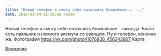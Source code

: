 ```yaml
---
title: "Новый телефон я смогу себе позволить ближайшие... ..."
date: 2018-03-04 01:59:00 +0300
---
```


Новый телефон я смогу себе позволить ближайшие... никогда. Благо есть паяльник и немного висмута со свинцом. Ну и телефон, конечно же.
Фотография
<a class="vk-attach" href="https://vk.com/photo41076938_456242867">https://vk.com/photo41076938_456242867</a>
Карта

<a class="vk-attach" href="https://vk.com/photo41076938_456242867">Вложение</a>
